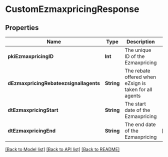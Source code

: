 # CustomEzmaxpricingResponse

## Properties
Name | Type | Description | Notes
------------ | ------------- | ------------- | -------------
**pkiEzmaxpricingID** | **Int** | The unique ID of the Ezmaxpricing | 
**dEzmaxpricingRebateezsignallagents** | **String** | The rebate offered when eZsign is taken for all agents | 
**dtEzmaxpricingStart** | **String** | The start date of the Ezmaxpricing | 
**dtEzmaxpricingEnd** | **String** | The end date of the Ezmaxpricing | [optional] 

[[Back to Model list]](../README.md#documentation-for-models) [[Back to API list]](../README.md#documentation-for-api-endpoints) [[Back to README]](../README.md)


